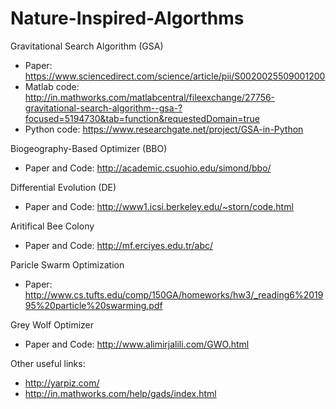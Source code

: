 # Nature-Inspired-Algorthms

Gravitational Search Algorithm (GSA)
- Paper: https://www.sciencedirect.com/science/article/pii/S0020025509001200
- Matlab code: http://in.mathworks.com/matlabcentral/fileexchange/27756-gravitational-search-algorithm--gsa-?focused=5194730&tab=function&requestedDomain=true
- Python code: https://www.researchgate.net/project/GSA-in-Python

Biogeography-Based Optimizer (BBO)
- Paper and Code: http://academic.csuohio.edu/simond/bbo/

Differential Evolution (DE)
- Paper and Code: http://www1.icsi.berkeley.edu/~storn/code.html

Aritifical Bee Colony
- Paper and Code: http://mf.erciyes.edu.tr/abc/

Paricle Swarm Optimization
- Paper: http://www.cs.tufts.edu/comp/150GA/homeworks/hw3/_reading6%201995%20particle%20swarming.pdf

Grey Wolf Optimizer
- Paper and Code: http://www.alimirjalili.com/GWO.html

Other useful links:
- http://yarpiz.com/
- http://in.mathworks.com/help/gads/index.html

